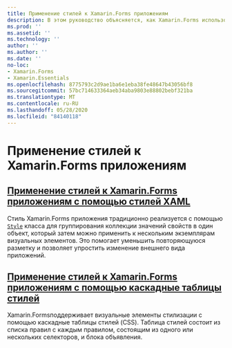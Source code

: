 ```yaml
---
title: Применение стилей к Xamarin.Forms приложениям
description: В этом руководство объясняется, как Xamarin.Forms использовать стили XAML в приложениях, а также с помощью каскадные таблицы стилей.
ms.prod: ''
ms.assetid: ''
ms.technology: ''
author: ''
ms.author: ''
ms.date: ''
no-loc:
- Xamarin.Forms
- Xamarin.Essentials
ms.openlocfilehash: 8775793c2d9ae1ba6e1eba38fe48647b43056bf8
ms.sourcegitcommit: 57bc714633364aeb34aba9803e88802bebf321ba
ms.translationtype: MT
ms.contentlocale: ru-RU
ms.lasthandoff: 05/28/2020
ms.locfileid: "84140118"
---
```

# <a name="styling-xamarinforms-apps"></a>Применение стилей к Xamarin.Forms приложениям

## <a name="styling-xamarinforms-apps-using-xaml-stylesxamlindexmd"></a>[Применение стилей к Xamarin.Forms приложениям с помощью стилей XAML](xaml/index.md)

Стиль Xamarin.Forms приложения традиционно реализуется с помощью [`Style`](xref:Xamarin.Forms.Style) класса для группирования коллекции значений свойств в один объект, который затем можно применить к нескольким экземплярам визуальных элементов. Это помогает уменьшить повторяющуюся разметку и позволяет упростить изменение внешнего вида приложений.

## <a name="styling-xamarinforms-apps-using-cascading-style-sheetscssindexmd"></a>[Применение стилей к Xamarin.Forms приложениям с помощью каскадные таблицы стилей](css/index.md)

Xamarin.Formsподдерживает визуальные элементы стилизации с помощью каскадные таблицы стилей (CSS). Таблица стилей состоит из списка правил с каждым правилом, состоящим из одного или нескольких селекторов, и блока объявления.
